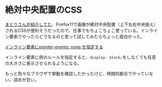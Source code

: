 # 絶対中央配置のCSS

[まとりさんが紹介してた](http://unformedbuilding.com/articles/firefox-style-center-middle-aligned-css/)、Firefox11で画像が絶対中央配置（上下左右中央揃え）されるCSSが便利そうだったので、仕事でもちょこちょこ使っている。インライン要素でやったらどうなるのと思って試してみたらちょっと面白かった。

[インライン要素にpointer-events: none;を指定する](http://dskd.jp/archives/absolute-centering/)

インライン要素に例のルールを指定すると、`display: block;`をしなくても任意の大きさに表示させられるようになる。

もっと色々なブラウザで挙動を確認したかったけど、時間的都合でやっていない。詰めが甘い。
